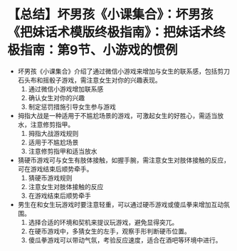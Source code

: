 # 【总结】坏男孩《小课集合》：坏男孩《把妹话术模版终极指南》：把妹话术终极指南：第9节、小游戏的惯例

-   坏男孩《小课集合》介绍了通过微信小游戏来增加与女生的联系感，包括剪刀石头布和摇骰子游戏，需注意女生对你的兴趣表现。
    1.  通过微信小游戏增加联系感
    2.  确认女生对你的兴趣
    3.  制定惩罚措施引导女生参与游戏
-   拇指大战是一种适用于不尴尬场景的游戏，可激起女生的好胜心，需适当放水，注意修剪指甲。
    1.  拇指大战游戏规则
    2.  适用于不尴尬场景
    3.  注意修剪指甲和适当放水
-   猜硬币游戏可与女生有肢体接触，如握手腕，需注意女生对肢体接触的反应，可在游戏结束后顺势牵手。
    1.  猜硬币游戏规则
    2.  注意女生对肢体接触的反应
    3.  在游戏结束后顺势牵手
-   男生在和女生玩游戏时要注意轻重，可以通过硬币游戏或傻瓜拳来增加互动氛围。
    1.  选择合适的环境和契机来提议玩游戏，避免显得突兀。
    2.  在硬币游戏中，多猜女生的左手，观察手形判断硬币位置。
    3.  傻瓜拳游戏可以带动气氛，考验反应速度，适合在酒吧等环境中进行。